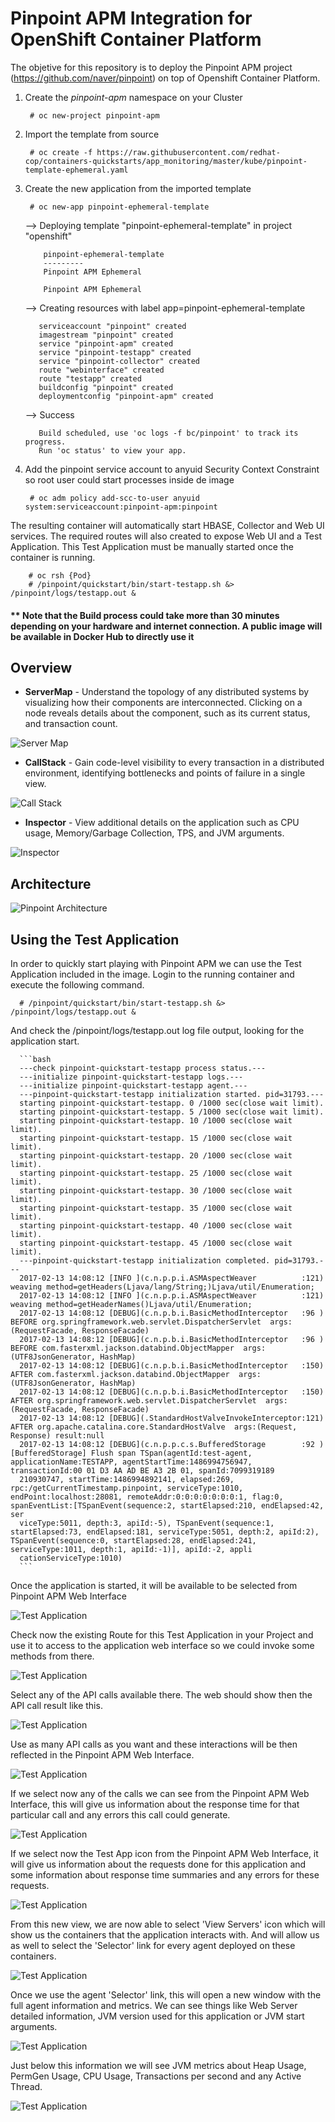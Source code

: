 # Pinpoint APM Integration for OpenShift Container Platform

The objetive for this repository is to deploy the Pinpoint APM project (https://github.com/naver/pinpoint) on top of Openshift Container Platform.

1. Create the *pinpoint-apm* namespace on your Cluster

        # oc new-project pinpoint-apm

2. Import the template from source

        # oc create -f https://raw.githubusercontent.com/redhat-cop/containers-quickstarts/app_monitoring/master/kube/pinpoint-template-ephemeral.yaml

3. Create the new application from the imported template

        # oc new-app pinpoint-ephemeral-template

      --> Deploying template "pinpoint-ephemeral-template" in project "openshift"

           pinpoint-ephemeral-template
           ---------
           Pinpoint APM Ephemeral

           Pinpoint APM Ephemeral

      --> Creating resources with label app=pinpoint-ephemeral-template

          serviceaccount "pinpoint" created
          imagestream "pinpoint" created
          service "pinpoint-apm" created
          service "pinpoint-testapp" created
          service "pinpoint-collector" created
          route "webinterface" created
          route "testapp" created
          buildconfig "pinpoint" created
          deploymentconfig "pinpoint-apm" created

      --> Success

          Build scheduled, use 'oc logs -f bc/pinpoint' to track its progress.
          Run 'oc status' to view your app.

4. Add the pinpoint service account to anyuid Security Context Constraint so root user could start processes inside de image

        # oc adm policy add-scc-to-user anyuid system:serviceaccount:pinpoint-apm:pinpoint

The resulting container will automatically start HBASE, Collector and Web UI services. The required routes will also created to expose Web UI and a Test Application. This Test Application must be manually started once the container is running.

        # oc rsh {Pod}
        # /pinpoint/quickstart/bin/start-testapp.sh &> /pinpoint/logs/testapp.out &

#### ** Note that the Build process could take more than 30 minutes depending on your hardware and internet connection. A public image will be available in Docker Hub to directly use it


## Overview

* **ServerMap** - Understand the topology of any distributed systems by visualizing how their components are interconnected. Clicking on a node reveals details about the component, such as its current status, and transaction count.

![Server Map](img/ss_server-map.png)

* **CallStack** - Gain code-level visibility to every transaction in a distributed environment, identifying bottlenecks and points of failure in a single view.

![Call Stack](img/ss_call-stack.png)

* **Inspector** - View additional details on the application such as CPU usage, Memory/Garbage Collection, TPS, and JVM arguments.

![Inspector](img/ss_inspector.png)

## Architecture

![Pinpoint Architecture](img/pinpoint-architecture.png)

## Using the Test Application

In order to quickly start playing with Pinpoint APM we can use the Test Application included in the image. Login to the running container and execute the following command.

      # /pinpoint/quickstart/bin/start-testapp.sh &> /pinpoint/logs/testapp.out &

And check the /pinpoint/logs/testapp.out log file output, looking for the application start.

      ```bash
      ---check pinpoint-quickstart-testapp process status.---
      ---initialize pinpoint-quickstart-testapp logs.---
      ---initialize pinpoint-quickstart-testapp agent.---
      ---pinpoint-quickstart-testapp initialization started. pid=31793.---
      starting pinpoint-quickstart-testapp. 0 /1000 sec(close wait limit).
      starting pinpoint-quickstart-testapp. 5 /1000 sec(close wait limit).
      starting pinpoint-quickstart-testapp. 10 /1000 sec(close wait limit).
      starting pinpoint-quickstart-testapp. 15 /1000 sec(close wait limit).
      starting pinpoint-quickstart-testapp. 20 /1000 sec(close wait limit).
      starting pinpoint-quickstart-testapp. 25 /1000 sec(close wait limit).
      starting pinpoint-quickstart-testapp. 30 /1000 sec(close wait limit).
      starting pinpoint-quickstart-testapp. 35 /1000 sec(close wait limit).
      starting pinpoint-quickstart-testapp. 40 /1000 sec(close wait limit).
      starting pinpoint-quickstart-testapp. 45 /1000 sec(close wait limit).
      ---pinpoint-quickstart-testapp initialization completed. pid=31793.---
      2017-02-13 14:08:12 [INFO ](c.n.p.p.i.ASMAspectWeaver          :121) weaving method=getHeaders(Ljava/lang/String;)Ljava/util/Enumeration;
      2017-02-13 14:08:12 [INFO ](c.n.p.p.i.ASMAspectWeaver          :121) weaving method=getHeaderNames()Ljava/util/Enumeration;
      2017-02-13 14:08:12 [DEBUG](c.n.p.b.i.BasicMethodInterceptor   :96 ) BEFORE org.springframework.web.servlet.DispatcherServlet  args:(RequestFacade, ResponseFacade)
      2017-02-13 14:08:12 [DEBUG](c.n.p.b.i.BasicMethodInterceptor   :96 ) BEFORE com.fasterxml.jackson.databind.ObjectMapper  args:(UTF8JsonGenerator, HashMap)
      2017-02-13 14:08:12 [DEBUG](c.n.p.b.i.BasicMethodInterceptor   :150) AFTER com.fasterxml.jackson.databind.ObjectMapper  args:(UTF8JsonGenerator, HashMap)
      2017-02-13 14:08:12 [DEBUG](c.n.p.b.i.BasicMethodInterceptor   :150) AFTER org.springframework.web.servlet.DispatcherServlet  args:(RequestFacade, ResponseFacade)
      2017-02-13 14:08:12 [DEBUG](.StandardHostValveInvokeInterceptor:121) AFTER org.apache.catalina.core.StandardHostValve  args:(Request, Response) result:null
      2017-02-13 14:08:12 [DEBUG](c.n.p.p.c.s.BufferedStorage        :92 ) [BufferedStorage] Flush span TSpan(agentId:test-agent, applicationName:TESTAPP, agentStartTime:1486994756947, transactionId:00 01 D3 AA AD BE A3 2B 01, spanId:7099319189
      210930747, startTime:1486994892141, elapsed:269, rpc:/getCurrentTimestamp.pinpoint, serviceType:1010, endPoint:localhost:28081, remoteAddr:0:0:0:0:0:0:0:1, flag:0, spanEventList:[TSpanEvent(sequence:2, startElapsed:210, endElapsed:42, ser
      viceType:5011, depth:3, apiId:-5), TSpanEvent(sequence:1, startElapsed:73, endElapsed:181, serviceType:5051, depth:2, apiId:2), TSpanEvent(sequence:0, startElapsed:28, endElapsed:241, serviceType:1011, depth:1, apiId:-1)], apiId:-2, appli
      cationServiceType:1010)
      ```

Once the application is started, it will be available to be selected from Pinpoint APM Web Interface

![Test Application](img/testapp01.png)

Check now the existing Route for this Test Application in your Project and use it to access to the application web interface so we could invoke some methods from there.

![Test Application](img/testapp02.png)

Select any of the API calls available there. The web should show then the API call result like this.

![Test Application](img/testapp03.png)

Use as many API calls as you want and these interactions will be then reflected in the Pinpoint APM Web Interface.

![Test Application](img/testapp04.png)

If we select now any of the calls we can see from the Pinpoint APM Web Interface, this will give us information about the response time for that particular call and any errors this call could generate.

![Test Application](img/testapp05.png)

If we select now the Test App icon from the Pinpoint APM Web Interface, it will give us information about the requests done for this application and some information about response time summaries and any errors for these requests.

![Test Application](img/testapp06.png)

From this new view, we are now able to select 'View Servers' icon which will show us the containers that the application interacts with. And will allow us as well to select the 'Selector' link for every agent deployed on these containers.

![Test Application](img/testapp07.png)

Once we use the agent 'Selector' link, this will open a new window with the full agent information and metrics. We can see things like Web Server detailed information, JVM version used for this application or JVM start arguments.

![Test Application](img/testapp08.png)

Just below this information we will see JVM metrics about Heap Usage, PermGen Usage, CPU Usage, Transactions per second and any Active Thread.

![Test Application](img/testapp09.png)
